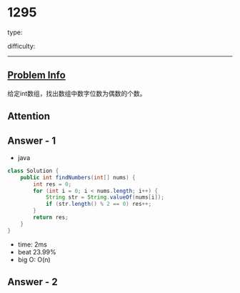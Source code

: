 
# 1295
type:

difficulty:

---

## [Problem Info][problem_link]
给定int数组，找出数组中数字位数为偶数的个数。

## Attention

## Answer - 1

- java

```java
class Solution {
    public int findNumbers(int[] nums) {
        int res = 0;
        for (int i = 0; i < nums.length; i++) {
            String str = String.valueOf(nums[i]);
            if (str.length() % 2 == 0) res++;
        }
        return res;
    }
}
```
- time: 2ms
- beat 23.99%
- big O: O(n)

## Answer - 2

[problem_link]: https://leetcode-cn.com/problems/find-numbers-with-even-number-of-digits/

